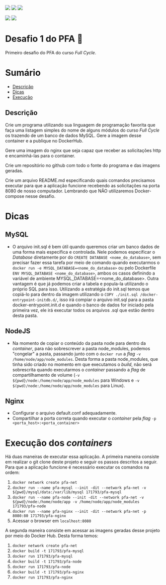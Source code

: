 <a href="https://github.com/OtavioPinheiro/Desafio-1/blob/master/LICENSE.md" alt="LICENSE">
<img src="https://img.shields.io/badge/LICENSE-MIT-brightgreen"/></a>
<a href="" alt="FullCycle">
<img src="https://img.shields.io/badge/Desafio-FullCycle-yellow"/></a>
<a href="" alt="DOCKER">
<img src="https://badgen.net/badge/icon/docker?icon=docker&label"/></a>

[![](https://badgen.net/github/commits/OtavioPinheiro/Desafio-1)](https://github.com/OtavioPinheiro/Desafio-1/commits)
[![](https://img.shields.io/badge/JavaScript-83%-orange)]()

# Desafio 1 do PFA :whale:
Primeiro desafio do PFA do curso *Full Cycle*.

# Sumário
- [Descrição](#descrição)
- [Dicas](#dicas)
- [Execução](#execução-dos-containers)

## Descrição
Crie um programa utilizando sua linguagem de programação favorita que faça uma listagem simples do nome de alguns módulos do curso *Full Cycle* os trazendo de um banco de dados MySQL. Gere a imagem desse container e a publique no DockerHub.

Gere uma imagem do nginx que seja capaz que receber as solicitações http e encaminhá-las para o container.

Crie um repositório no github com todo o fonte do programa e das imagens geradas.

Crie um arquivo README.md especificando quais comandos precisamos executar para que a aplicação funcione recebendo as solicitações na porta 8080 de nosso computador. Lembrando que NÃO utilizaremos Docker-compose nesse desafio.

# Dicas
## MySQL
- O arquivo init.sql é bem útil quando queremos criar um banco dados de uma forma mais específica e controlada. Nele podemos especificar o *Database* diretamente por do `CREATE DATABASE <nome_do_database>`, sem precisar fazer essa tarefa por meio de comando quando executarmos o `docker run -e MYSQL_DATABASE=<nome_do_database>` ou pelo Dockerfile `ENV MYSQL_DATABASE <nome_do_database>`, ambos os casos definindo a variável de ambiente MYSQL_DATABASE=<nome_do_database>. Outra vantagem é que já podemos criar a tabela e popula-la utilizando o próprio SQL para isso. Utilizando a estratégia do init.sql temos que copiá-lo para dentro da imagem utilizando o `COPY ./init.sql /docker-entrypoint-initdb.d/`, isso irá compiar o arquivo init.sql para a pasta docker-entrypoint.init.d e quando o banco de dados for iniciado pela primeira vez, ele irá executar todos os arquivos .sql que estão dentro desta pasta.

## NodeJS
- Na momento de copiar o conteúdo da pasta node para dentro da *container*, para não sobrescrever a pasta node_modules, podemos "congelar" a pasta, passando junto com o `docker run`  a *flag* `-v /home/node/app/node_modules`. Desta forma a pasta node_modules, que tinha sido criado no momento em que executamos o *build*, não será sobrescrita quando executarmos o *container* passando a *flag*  de compartilhamento de volume (`-v ${pwd}/node:/home/node/app/node_modules` para Windows e `-v $(pwd)/node:/home/node/app/node_modules` para Linux).

## Nginx
- Configurar o arquivo default.conf adequadamente.
- Compartilhar a porta correta quando executar o *container* pela *flag* `-p <porta_host>:<porta_container>`

# Execução dos *containers*
Há duas maneiras de executar essa aplicação.
A primeira maneira consiste em realizar o git clone deste projeto e seguir os passos descritos a seguir. Para que a aplicação funcione é necessário executar os comandos na ordem:
1. `docker network create pfa-net`
2. `docker run --name pfa-mysql --init -dit --network pfa-net -v ${pwd}/mysql/data:/var/lib/mysql 171793/pfa-mysql`
3. `docker run --name pfa-node --init -dit --network pfa-net -v ${pwd}/node:/home/node/app -v /home/node/app/node_modules 171793/pfa-node`
4. `docker run --name pfa-nginx --init -dit --network pfa-net -p 8080:80 171793/pfa-nginx`
5. Acessar o browser em `localhost:8080`

A segunda maneira consiste em acessar as imagens geradas desse projeto por meio do Docker Hub. Desta forma temos:
1. `docker network create pfa-net`
2. `docker build -t 171793/pfa-mysql`
3. `docker run 171793/pfa-mysql`
4. `docker build -t 171793/pfa-node`
5. `docker run 171793/pfa-node`
6. `docker build -t 171793/pfa-nginx`
7. `docker run 171793/pfa-nginx`